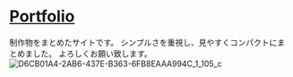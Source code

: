 # [Portfolio](https://mm-ami.github.io/Portfolio/)
制作物をまとめたサイトです。
シンプルさを重視し、見やすくコンパクトにまとめました。
よろしくお願い致します。
![D6CB01A4-2AB6-437E-B363-6FB8EAAA994C_1_105_c](https://user-images.githubusercontent.com/72249698/141676611-da1836e6-987a-42b1-a323-1ef90a268962.jpeg)
